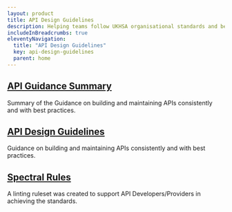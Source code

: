 ```yaml
---
layout: product
title: API Design Guidelines
description: Helping teams follow UKHSA organisational standards and best practices.
includeInBreadcrumbs: true
eleventyNavigation:
  title: "API Design Guidelines"
  key: api-design-guidelines
  parent: home
---
```


<div class="govuk-grid-row">
  <section class="govuk-grid-column-one-third-from-desktop">
    <h2 class="govuk-heading-m govuk-!-margin-bottom-2">
      <a class="govuk-link govuk-link--no-visited-state" href="./api-guidelines-summary/">
        API Guidance Summary
      </a>
    </h2>
    <p class="govuk-body">
      Summary of the Guidance on building and maintaining APIs consistently and with best practices.
    </p>
  </section>
    <section class="govuk-grid-column-one-third-from-desktop">
    <h2 class="govuk-heading-m govuk-!-margin-bottom-2">
      <a class="govuk-link govuk-link--no-visited-state" href="./api-guidelines/">
        API Design Guidelines
      </a>
    </h2>
    <p class="govuk-body">
      Guidance on building and maintaining APIs consistently and with best practices.
    </p>
  </section>
  <section class="govuk-grid-column-one-third-from-desktop">
    <h2 class="govuk-heading-m govuk-!-margin-bottom-2">
      <a class="govuk-link govuk-link--no-visited-state" href="./spectral-rules/">
        Spectral Rules
      </a>
    </h2>
    <p class="govuk-body">
      A linting ruleset was created to support API Developers/Providers in achieving the standards.
    </p>
  </section>
</div>
